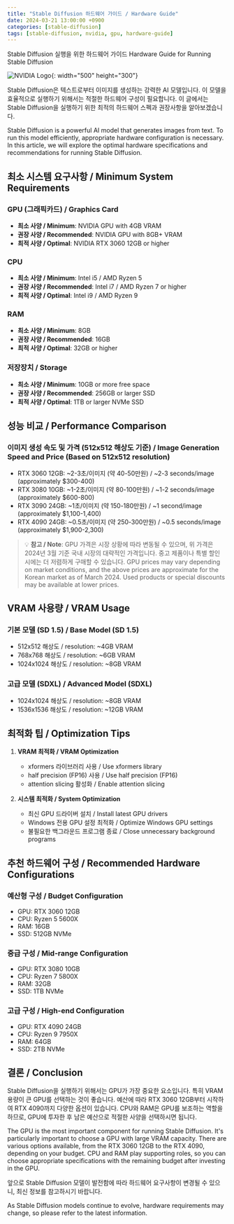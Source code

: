 ```yaml
---
title: "Stable Diffusion 하드웨어 가이드 / Hardware Guide"
date: 2024-03-21 13:00:00 +0900
categories: [stable-diffusion]
tags: [stable-diffusion, nvidia, gpu, hardware-guide]
---
```


Stable Diffusion 실행을 위한 하드웨어 가이드
Hardware Guide for Running Stable Diffusion

![NVIDIA Logo](https://www.nvidia.com/content/dam/en-zz/Solutions/about-nvidia/logo-and-brand/01-nvidia-logo-vert-500x200-2c50-d@2x.png){: width="500" height="300"}

Stable Diffusion은 텍스트로부터 이미지를 생성하는 강력한 AI 모델입니다. 이 모델을 효율적으로 실행하기 위해서는 적절한 하드웨어 구성이 필요합니다. 이 글에서는 Stable Diffusion을 실행하기 위한 최적의 하드웨어 스펙과 권장사항을 알아보겠습니다.

Stable Diffusion is a powerful AI model that generates images from text. To run this model efficiently, appropriate hardware configuration is necessary. In this article, we will explore the optimal hardware specifications and recommendations for running Stable Diffusion.

## 최소 시스템 요구사항 / Minimum System Requirements

### GPU (그래픽카드) / Graphics Card
- **최소 사양 / Minimum**: NVIDIA GPU with 4GB VRAM
- **권장 사양 / Recommended**: NVIDIA GPU with 8GB+ VRAM
- **최적 사양 / Optimal**: NVIDIA RTX 3060 12GB or higher

### CPU
- **최소 사양 / Minimum**: Intel i5 / AMD Ryzen 5
- **권장 사양 / Recommended**: Intel i7 / AMD Ryzen 7 or higher
- **최적 사양 / Optimal**: Intel i9 / AMD Ryzen 9

### RAM
- **최소 사양 / Minimum**: 8GB
- **권장 사양 / Recommended**: 16GB
- **최적 사양 / Optimal**: 32GB or higher

### 저장장치 / Storage
- **최소 사양 / Minimum**: 10GB or more free space
- **권장 사양 / Recommended**: 256GB or larger SSD
- **최적 사양 / Optimal**: 1TB or larger NVMe SSD

## 성능 비교 / Performance Comparison

### 이미지 생성 속도 및 가격 (512x512 해상도 기준) / Image Generation Speed and Price (Based on 512x512 resolution)
- RTX 3060 12GB: ~2-3초/이미지 (약 40-50만원) / ~2-3 seconds/image (approximately $300-400)
- RTX 3080 10GB: ~1-2초/이미지 (약 80-100만원) / ~1-2 seconds/image (approximately $600-800)
- RTX 3090 24GB: ~1초/이미지 (약 150-180만원) / ~1 second/image (approximately $1,100-1,400)
- RTX 4090 24GB: ~0.5초/이미지 (약 250-300만원) / ~0.5 seconds/image (approximately $1,900-2,300)

> 💡 **참고 / Note**: GPU 가격은 시장 상황에 따라 변동될 수 있으며, 위 가격은 2024년 3월 기준 국내 시장의 대략적인 가격입니다. 중고 제품이나 특별 할인 시에는 더 저렴하게 구매할 수 있습니다.
> GPU prices may vary depending on market conditions, and the above prices are approximate for the Korean market as of March 2024. Used products or special discounts may be available at lower prices.

## VRAM 사용량 / VRAM Usage

### 기본 모델 (SD 1.5) / Base Model (SD 1.5)
- 512x512 해상도 / resolution: ~4GB VRAM
- 768x768 해상도 / resolution: ~6GB VRAM
- 1024x1024 해상도 / resolution: ~8GB VRAM

### 고급 모델 (SDXL) / Advanced Model (SDXL)
- 1024x1024 해상도 / resolution: ~8GB VRAM
- 1536x1536 해상도 / resolution: ~12GB VRAM

## 최적화 팁 / Optimization Tips

1. **VRAM 최적화 / VRAM Optimization**
   - xformers 라이브러리 사용 / Use xformers library
   - half precision (FP16) 사용 / Use half precision (FP16)
   - attention slicing 활성화 / Enable attention slicing

2. **시스템 최적화 / System Optimization**
   - 최신 GPU 드라이버 설치 / Install latest GPU drivers
   - Windows 전용 GPU 설정 최적화 / Optimize Windows GPU settings
   - 불필요한 백그라운드 프로그램 종료 / Close unnecessary background programs

## 추천 하드웨어 구성 / Recommended Hardware Configurations

### 예산형 구성 / Budget Configuration
- GPU: RTX 3060 12GB
- CPU: Ryzen 5 5600X
- RAM: 16GB
- SSD: 512GB NVMe

### 중급 구성 / Mid-range Configuration
- GPU: RTX 3080 10GB
- CPU: Ryzen 7 5800X
- RAM: 32GB
- SSD: 1TB NVMe

### 고급 구성 / High-end Configuration
- GPU: RTX 4090 24GB
- CPU: Ryzen 9 7950X
- RAM: 64GB
- SSD: 2TB NVMe

## 결론 / Conclusion

Stable Diffusion을 실행하기 위해서는 GPU가 가장 중요한 요소입니다. 특히 VRAM 용량이 큰 GPU를 선택하는 것이 좋습니다. 예산에 따라 RTX 3060 12GB부터 시작하여 RTX 4090까지 다양한 옵션이 있습니다. CPU와 RAM은 GPU를 보조하는 역할을 하므로, GPU에 투자한 후 남은 예산으로 적절한 사양을 선택하시면 됩니다.

The GPU is the most important component for running Stable Diffusion. It's particularly important to choose a GPU with large VRAM capacity. There are various options available, from the RTX 3060 12GB to the RTX 4090, depending on your budget. CPU and RAM play supporting roles, so you can choose appropriate specifications with the remaining budget after investing in the GPU.

앞으로 Stable Diffusion 모델이 발전함에 따라 하드웨어 요구사항이 변경될 수 있으니, 최신 정보를 참고하시기 바랍니다.

As Stable Diffusion models continue to evolve, hardware requirements may change, so please refer to the latest information. 